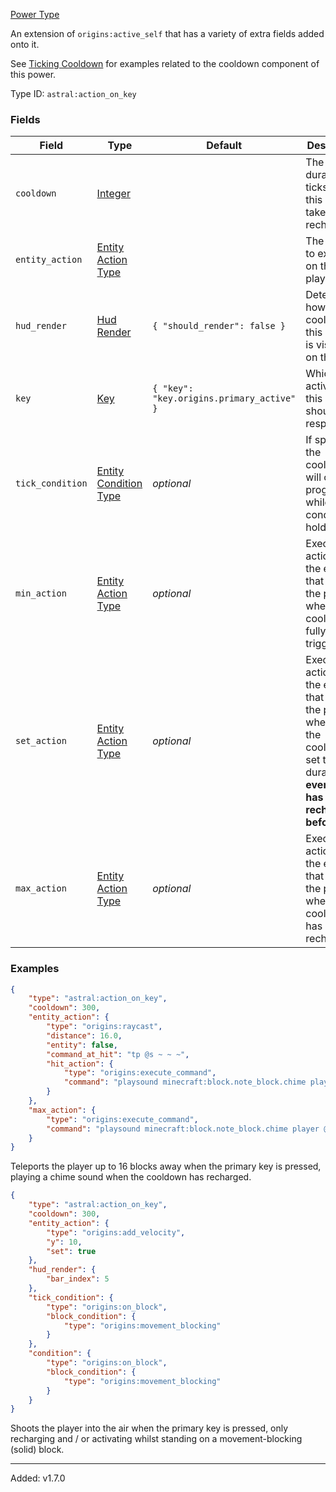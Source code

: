 [Power Type](https://origins.readthedocs.io/en/1.10.0/types/power_types/)

An extension of `origins:active_self` that has a variety of extra fields added onto it.

See [Ticking Cooldown](ticking_cooldown.md) for examples related to the cooldown component of this power.

Type ID: `astral:action_on_key`

### Fields

| Field            | Type                                                                                            | Default                                   | Description                                                                                                                                          |
| ---------------- | ----------------------------------------------------------------------------------------------- | ----------------------------------------- | ---------------------------------------------------------------------------------------------------------------------------------------------------- |
| `cooldown`       | [Integer](https://origins.readthedocs.io/en/1.10.0/types/data_types/integer/)                   |                                           | The total duration in ticks that this power takes to recharge.                                                                                       |
| `entity_action`  | [Entity Action Type](https://origins.readthedocs.io/en/1.10.0/types/entity_action_types/)       |                                           | The action to execute on the player.                                                                                                                 |
| `hud_render`     | [Hud Render](https://origins.readthedocs.io/en/1.10.0/types/data_types/hud_render/)             | `{ "should_render": false }`              | Determines how the cooldown of this power is visualized on the HUD.                                                                                  |
| `key`            | [Key](https://origins.readthedocs.io/en/1.10.0/types/data_types/key/)                           | `{ "key": "key.origins.primary_active" }` | Which active key this power should respond to.                                                                                                       |
| `tick_condition` | [Entity Condition Type](https://origins.readthedocs.io/en/1.10.0/types/entity_condition_types/) | *optional*                                | If specified, the cooldown will only progress while the condition holds true.                                                                        |
| `min_action`     | [Entity Action Type](https://origins.readthedocs.io/en/1.10.0/types/entity_action_types/)       | *optional*                                | Executes an action on the entity that holds the power when the cooldown is fully triggered.                                                          |
| `set_action`     | [Entity Action Type](https://origins.readthedocs.io/en/1.10.0/types/entity_action_types/)       | *optional*                                | Executes an action on the entity that holds the power whenever the cooldown is set to any duration, **even if it has not yet recharged beforehand**. |
| `max_action`     | [Entity Action Type](https://origins.readthedocs.io/en/1.10.0/types/entity_action_types/)       | *optional*                                | Executes an action on the entity that holds the power when the cooldown has recharged.                                                               |

### Examples

```json
{
    "type": "astral:action_on_key",
    "cooldown": 300,
    "entity_action": {
        "type": "origins:raycast",
        "distance": 16.0,
        "entity": false,
        "command_at_hit": "tp @s ~ ~ ~",
        "hit_action": {
            "type": "origins:execute_command",
            "command": "playsound minecraft:block.note_block.chime player @s ~ ~ ~ 1 1.5 1"
        }
    },
    "max_action": {
        "type": "origins:execute_command",
        "command": "playsound minecraft:block.note_block.chime player @s ~ ~ ~ 1 2 1"
    }
}
```

Teleports the player up to 16 blocks away when the primary key is pressed, playing a chime sound when the cooldown has
recharged.

```json
{
    "type": "astral:action_on_key",
    "cooldown": 300,
    "entity_action": {
        "type": "origins:add_velocity",
        "y": 10,
        "set": true
    },
    "hud_render": {
        "bar_index": 5
    },
    "tick_condition": {
        "type": "origins:on_block",
        "block_condition": {
            "type": "origins:movement_blocking"
        }
    },
    "condition": {
        "type": "origins:on_block",
        "block_condition": {
            "type": "origins:movement_blocking"
        }
    }
}
```

Shoots the player into the air when the primary key is pressed, only recharging and / or activating whilst standing on a
movement-blocking (solid) block.

---

Added: v1.7.0